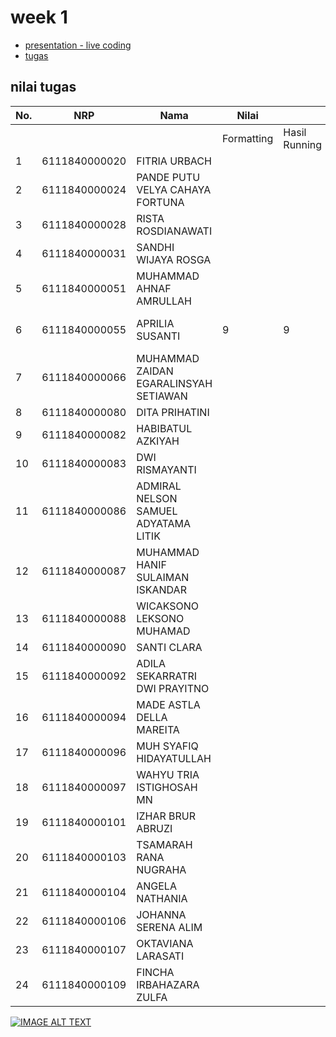 # week 1 
- [presentation - live coding](https://github.com/asistensi-matematika/pbo/tree/master/slides/snippet/week1)
- [tugas](https://github.com/asistensi-matematika/tugas2-pbo)
## nilai tugas 
| No. | NRP           | Nama                                  | Nilai      |               |         |                 |                                                                    |       |
| --- | ------------- | ------------------------------------- | ---------- | ------------- | ------- | --------------- | ------------------------------------------------------------------ | ----- |
|     |               |                                       | Formatting | Hasil Running | Laporan | Ketepatan Waktu | REPO                                                               | Nilai |
| 1   | 6111840000020 | FITRIA URBACH                         |            |               |         |                 |                                                                    |       |
| 2   | 6111840000024 | PANDE PUTU VELYA CAHAYA FORTUNA       |            |               |         |                 |                                                                    |       |
| 3   | 6111840000028 | RISTA ROSDIANAWATI                    |            |               |         |                 |                                                                    |       |
| 4   | 6111840000031 | SANDHI WIJAYA ROSGA                   |            |               |         |                 |                                                                    |       |
| 5   | 6111840000051 | MUHAMMAD AHNAF AMRULLAH               |            |               |         |                 |                                                                    |       |
| 6   | 6111840000055 | APRILIA SUSANTI                       | 9          | 9             | 9       | 10              | https://github.com/asistensi-matematika/tugas2-pbo-aprilia-susanti | 9.25  |
| 7   | 6111840000066 | MUHAMMAD ZAIDAN EGARALINSYAH SETIAWAN |            |               |         |                 |                                                                    |       |
| 8   | 6111840000080 | DITA PRIHATINI                        |            |               |         |                 |                                                                    |       |
| 9   | 6111840000082 | HABIBATUL AZKIYAH                     |            |               |         |                 |                                                                    |       |
| 10  | 6111840000083 | DWI RISMAYANTI                        |            |               |         |                 |                                                                    |       |
| 11  | 6111840000086 | ADMIRAL NELSON SAMUEL ADYATAMA LITIK  |            |               |         |                 |                                                                    |       |
| 12  | 6111840000087 | MUHAMMAD HANIF SULAIMAN ISKANDAR      |            |               |         |                 |                                                                    |       |
| 13  | 6111840000088 | WICAKSONO LEKSONO MUHAMAD             |            |               |         |                 |                                                                    |       |
| 14  | 6111840000090 | SANTI CLARA                           |            |               |         |                 |                                                                    |       |
| 15  | 6111840000092 | ADILA SEKARRATRI DWI PRAYITNO         |            |               |         |                 |                                                                    |       |
| 16  | 6111840000094 | MADE ASTLA DELLA MAREITA              |            |               |         |                 |                                                                    |       |
| 17  | 6111840000096 | MUH SYAFIQ HIDAYATULLAH               |            |               |         |                 |                                                                    |       |
| 18  | 6111840000097 | WAHYU TRIA ISTIGHOSAH MN              |            |               |         |                 |                                                                    |       |
| 19  | 6111840000101 | IZHAR BRUR ABRUZI                     |            |               |         |                 |                                                                    |       |
| 20  | 6111840000103 | TSAMARAH RANA NUGRAHA                 |            |               |         |                 |                                                                    |       |
| 21  | 6111840000104 | ANGELA NATHANIA                       |            |               |         |                 |                                                                    |       |
| 22  | 6111840000106 | JOHANNA SERENA ALIM                   |            |               |         |                 |                                                                    |       |
| 23  | 6111840000107 | OKTAVIANA LARASATI                    |            |               |         |                 |                                                                    |       |
| 24  | 6111840000109 | FINCHA IRBAHAZARA ZULFA               |            |               |         |                 |                                                                    |       |

[![IMAGE ALT TEXT](http://img.youtube.com/vi/MAlSjtxy5ak/0.jpg)](http://www.youtube.com/watch?v=MAlSjtxy5ak "Video Title")
